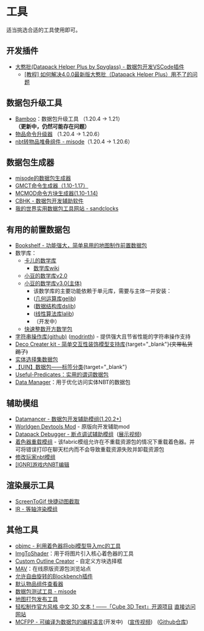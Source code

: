 # 工具
适当挑选合适的工具使用即可。

## **开发插件**
- [大憨批(Datapack Helper Plus by Spyglass) - 数据包开发VSCode插件]( https://marketplace.visualstudio.com/items?itemName=SPGoding.datapack-language-server)
  - [[教程] 如何解决4.0.0最新版大憨批（Datapack Helper Plus）用不了的问题](https://www.bilibili.com/video/BV1XJhKeGEm7/)
## **数据包升级工具**
  - [Bamboo](https://github.com/wifi-left/Datapack-Upgrader)：数据包升级工具 （1.20.4 -> 1.21） **（更新中，仍然可能存在问题）**
  - [物品命令升级器](https://docs.papermc.io/misc/tools/item-command-converter) （1.20.4 -> 1.20.6）
  - [nbt转物品堆叠组件 - misode](https://misode.github.io/nbt2components)（1.20.4 -> 1.20.6）
## **数据包生成器**
  - [misode的数据包生成器](https://misode.github.io/)
  - [GMCT命令生成器（1.10-1.17）](https://mc.metamo.cn/gmct/)
  - [MCMOD命令方块生成器(1.10-1.14)](https://www.mcmod.cn/tools/cbcreator/)
  - [CBHK - 数据包开发辅助软件](https://gitee.com/honghuangtaichu/minecraft-correlation/releases/latest)
  - [我的世界实用数据包工具网站 - sandclocks](http://www.sandclocks.cn/)
## **有用的前置数据包**
  - [Bookshelf - 功能强大，简单易用的地图制作前置数据包](https://github.com/Gunivers/Bookshelf/)
  - 数学库：
    - [卡儿的数学库](https://github.com/kaer-3058/large_number)
      - [数学库wiki](https://github.com/kaer-3058/large_number/wiki/%E5%8D%A1%E5%84%BF%E7%9A%84%E6%95%B0%E5%AD%A6%E5%BA%93-Wiki%E2%80%90%E4%B8%AD%E6%96%87)
    - [小豆的数学库v2.0](https://github.com/xiaodou8593/math2.0)
    - [小豆的数学库v3.0(主体)](https://github.com/xiaodou8593/math3.0)&nbsp;&nbsp;
      - 该数学库的主要功能依赖于单元库，需要与主体一并安装：
      - ([几何运算库gelib](https://github.com/xiaodou8593/math3.0_gelib))&nbsp;&nbsp;
      - ([数据结构库dslib](https://github.com/xiaodou8593/math3.0_dslib))&nbsp;&nbsp;
      - ([线性算法库lalib](https://github.com/xiaodou8593/math3.0_lalib))&nbsp;&nbsp;
      - （开发中）
    - [快速整数开方数学包](https://github.com/Triton365/fast_integer_sqrt)
  - [字符串操作库(github)](https://github.com/CMDred/StringLib/) ([modrinth](https://modrinth.com/datapack/stringlib)) - 提供强大且节省性能的字符串操作支持
  - [Deco Creater kit - 简单交互性装饰模型支持库](https://www.mcmod.cn/class/14646.html){target="_blank"}~~(夹带私货踢了)~~
  - [实体选择集数据包](https://github.com/xiaodou8593/queryset)
  - [【UIN】数据包——标签分类](/datapack-index/save/775667.html){target="_blank"}
  - [Useful-Predicates：实用的谓词数据包](https://github.com/HereAfterDestruction/Useful-Predicates)
  - [Data Manager](https://github.com/XanBelOr/Minecraft-Data-Manager)：用于优化访问实体NBT的数据包
## **辅助模组**
  - [Datamancer - 数据包开发辅助模组(1.20.2+)](https://modrinth.com/mod/datamancer)
  - [Worldgen Devtools Mod](https://github.com/jacobsjo/worldgen-devtools/releases) - 原版向开发辅助mod 
  - [Datapack Debugger - 断点调试辅助模组](https://github.com/Alumopper/Datapack-Debugger)&nbsp;&nbsp;([展示视频](https://www.bilibili.com/video/BV13m42137k9/))
  - [着色器重载模组](https://www.curseforge.com/minecraft/mc-mods/shader-reload) - 该fabric模组允许在不重载资源包的情况下重载着色器。并可将错误打印在聊天栏内而不会导致重载资源失败并卸载资源包
  - [修改玩家nbt模组](https://github.com/eclipseisoffline/modifyplayerdata)
  - [[IGNR]游戏内NBT编辑](https://www.mcmod.cn/class/10401.html)
## 渲染展示工具
- [ScreenToGif 快捷动图截取](https://github.com/NickeManarin/ScreenToGif)
- [IR - 等轴渲染模组](https://www.mcmod.cn/class/4504.html)
## 其他工具
- [objmc - 利用着色器将obj模型导入mc的工具](https://github.com/Godlander/objmc)
- [ImgToShader](https://non0reo.github.io/ImgToShader/)：用于将图片引入核心着色器的工具
- [Custom Outline Creator](https://enchanted.games/app/custom-outlines/) - 自定义方块选择框
- [MAV](https://mav.jeqo.net)：在线原版资源包浏览站点
- [允许自由旋转的Blockbench插件](https://github.com/Godlander/blockbench-plugins/blob/main/free_rotation/free_rotation.js)
- [默认物品组件查看器](https://t0rnato.github.io/mc-components/)
- [数据包测试工具 - misode](https://github.com/misode/packtest)
- [地图打包发布工具](https://github.com/aksiome/mcwpack)
- [轻松制作官方风格 中文 3D 文本！——「Cube 3D Text」开源项目](https://www.bilibili.com/opus/1015240830406885392) [直接访问网站](https://3dtext.easecation.net/)
- [MCFPP - 可编译为数据包的编程语言](https://www.mcfpp.top/)(开发中)&nbsp;&nbsp;&nbsp;([宣传视频](https://www.bilibili.com/video/BV1Kz421m76G))&nbsp;&nbsp;&nbsp;([Github仓库](https://github.com/MinecraftFunctionPlusPlus/MCFPP))